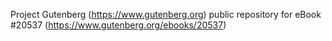 Project Gutenberg (https://www.gutenberg.org) public repository for eBook #20537 (https://www.gutenberg.org/ebooks/20537)
